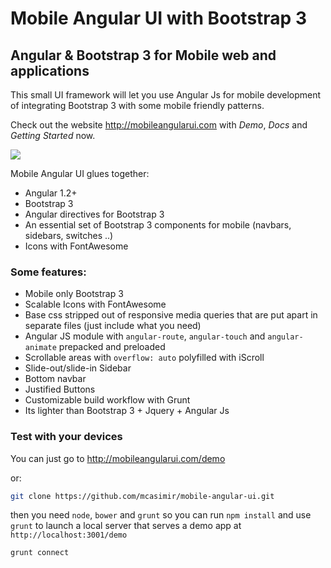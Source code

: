 # Mobile Angular UI with Bootstrap 3

## Angular &amp; Bootstrap 3 for Mobile web and applications

This small UI framework will let you use Angular Js for mobile development of integrating Bootstrap 3 with some mobile friendly patterns.

Check out the website http://mobileangularui.com with *Demo*, *Docs* and *Getting Started* now.

![](http://mobileangularui.com/logo.png)

Mobile Angular UI glues together: 

- Angular 1.2+
- Bootstrap 3
- Angular directives for Bootstrap 3
- An essential set of Bootstrap 3 components for mobile (navbars, sidebars, switches ..)
- Icons with FontAwesome

### Some features:

- Mobile only Bootstrap 3
- Scalable Icons with FontAwesome
- Base css stripped out of responsive media queries that are put apart in separate files (just include what you need)
- Angular JS module with `angular-route`, `angular-touch` and `angular-animate` prepacked and preloaded
- Scrollable areas with `overflow: auto` polyfilled with iScroll
- Slide-out/slide-in Sidebar
- Bottom navbar
- Justified Buttons
- Customizable build workflow with Grunt
- Its lighter than Bootstrap 3 + Jquery + Angular Js


### Test with your devices

You can just go to http://mobileangularui.com/demo

or:

``` sh
git clone https://github.com/mcasimir/mobile-angular-ui.git
```

then you need `node`, `bower` and `grunt` so you can run `npm install` and use `grunt` to launch a local server that serves a demo app at `http://localhost:3001/demo`

``` sh
grunt connect
```